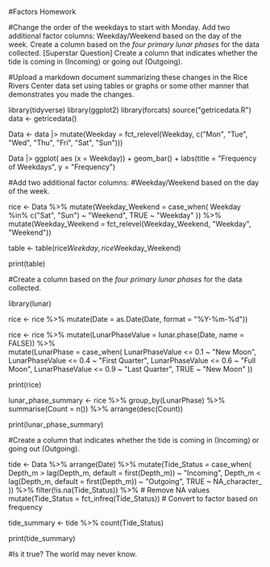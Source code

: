 #Factors Homework

#Change the order of the weekdays to start with Monday. Add two additional factor columns: Weekday/Weekend based on the day of the week. Create a column based on the *four primary lunar phases* for the data collected. \[Superstar Question\] Create a column that indicates whether the tide is coming in (Incoming) or going out (Outgoing).

#Upload a markdown document summarizing these changes in the Rice Rivers Center data set using tables or graphs or some other manner that demonstrates you made the changes.


library(tidyverse)
library(ggplot2)
library(forcats)
source("getricedata.R")
data <- getricedata()



Data <- data |>
  mutate(Weekday = fct_relevel(Weekday, c("Mon", "Tue", "Wed", "Thu", "Fri", "Sat", "Sun")))
  
Data |>
  ggplot( aes (x = Weekday)) + geom_bar() +
  labs(title = "Frequency of Weekdays", y = "Frequency")


#Add two additional factor columns:
#Weekday/Weekend based on the day of the week.



rice <- Data %>%
  mutate(Weekday_Weekend = case_when(
    Weekday %in% c("Sat", "Sun") ~ "Weekend",
    TRUE ~ "Weekday"
  )) %>%
  mutate(Weekday_Weekend = fct_relevel(Weekday_Weekend, "Weekday", "Weekend"))


table <- table(rice$Weekday, rice$Weekday_Weekend)


print(table)



#Create a column based on the *four primary lunar phases* for the data collected.


library(lunar)

rice <- rice %>%
  mutate(Date = as.Date(Date, format = "%Y-%m-%d"))

rice <- rice %>%
  mutate(LunarPhaseValue = lunar.phase(Date, name = FALSE)) %>%  
  mutate(LunarPhase = case_when(
    LunarPhaseValue <= 0.1 ~ "New Moon",
    LunarPhaseValue <= 0.4 ~ "First Quarter",
    LunarPhaseValue <= 0.6 ~ "Full Moon",
    LunarPhaseValue <= 0.9 ~ "Last Quarter",
    TRUE ~ "New Moon"
  ))

print(rice)


lunar_phase_summary <- rice %>%
  group_by(LunarPhase) %>%
  summarise(Count = n()) %>%
  arrange(desc(Count))

print(lunar_phase_summary)



#Create a column that indicates whether the tide is coming in (Incoming) or going out (Outgoing).


tide <- Data %>%
  arrange(Date) %>%
  mutate(Tide_Status = case_when(
    Depth_m > lag(Depth_m, default = first(Depth_m)) ~ "Incoming",
    Depth_m < lag(Depth_m, default = first(Depth_m)) ~ "Outgoing",
    TRUE ~ NA_character_
  )) %>%
  filter(!is.na(Tide_Status)) %>%  # Remove NA values
  mutate(Tide_Status = fct_infreq(Tide_Status))  # Convert to factor based on frequency


tide_summary <- tide %>%
  count(Tide_Status)


print(tide_summary)


#Is it true? The world may never know.
